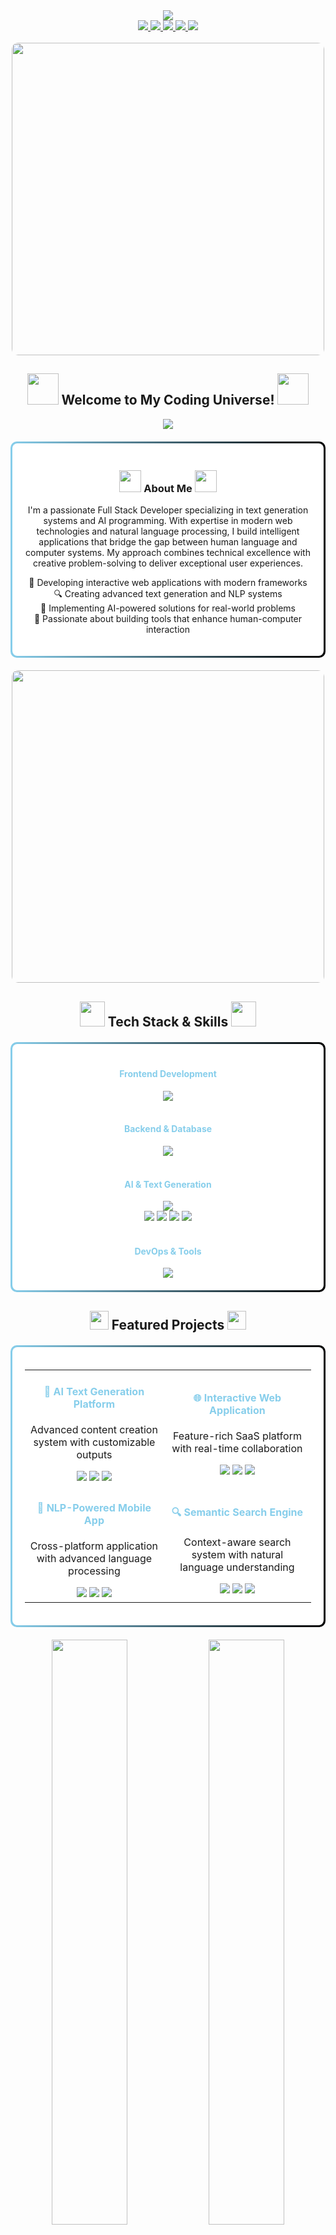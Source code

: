 <div align="center">
  <img src="https://capsule-render.vercel.app/api?type=waving&color=gradient&customColorList=6,12,19&height=200&section=header&text=Full%20Stack%20Developer&fontSize=70&animation=fadeIn&fontAlignY=35&desc=Web%20Development%20|%20Text%20Generation%20|%20AI%20Programming&descAlignY=52&descSize=20" />
</div>

<div align="center">
  <a href="https://raiyanhossain.net">
    <img src="https://img.shields.io/badge/Portfolio-Visit%20Website-87CEEB?style=for-the-badge&logo=google-chrome&logoColor=white" />
  </a>
  <a href="mailto:contact@raiyanhossain.net">
    <img src="https://img.shields.io/badge/Email-Contact%20Me-87CEEB?style=for-the-badge&logo=gmail&logoColor=white" />
  </a>
  <a href="https://facebook.com/raiyanhossainrafid">
    <img src="https://img.shields.io/badge/Facebook-Follow%20Me-87CEEB?style=for-the-badge&logo=facebook&logoColor=white" />
  </a>
  <a href="https://linkedin.com/in/raiyanhossain">
    <img src="https://img.shields.io/badge/LinkedIn-Connect-87CEEB?style=for-the-badge&logo=linkedin&logoColor=white" />
  </a>
  <a href="https://twitter.com/raiyanhossain">
    <img src="https://img.shields.io/badge/Twitter-Follow-87CEEB?style=for-the-badge&logo=twitter&logoColor=white" />
  </a>
</div>

<br>

<div align="center">
  <img src="https://media.giphy.com/media/L1R1tvI9svkIWwpVYr/giphy.gif" width="500px" style="border-radius: 10px;">
</div>

<h2 align="center">
  <img src="https://media.giphy.com/media/3kPDmoWdBpQPNhCnUG/giphy.gif" width="50px" height="50px">
  Welcome to My Coding Universe!
  <img src="https://media.giphy.com/media/3kPDmoWdBpQPNhCnUG/giphy.gif" width="50px" height="50px">
</h2>

<div align="center">
  <img src="https://readme-typing-svg.herokuapp.com?font=Poppins&weight=600&size=30&duration=4000&pause=1000&color=87CEEB&center=true&vCenter=true&width=600&height=70&lines=Full+Stack+Development;Text+Generation+Systems;Natural+Language+Processing;Interactive+Web+Applications;AI+Programming" />
</div>

<div style="background: linear-gradient(to right, #87CEEB, #000000); padding: 3px; border-radius: 10px; margin: 20px 0;">
  <div style="background: white; padding: 20px; border-radius: 8px;">
    <h3 align="center">
      <img src="https://media.giphy.com/media/jSKBmKkvo2dPQQtsR1/giphy.gif" width="35px" height="35px">
      About Me
      <img src="https://media.giphy.com/media/jSKBmKkvo2dPQQtsR1/giphy.gif" width="35px" height="35px">
    </h3>
    <p align="center">
      I'm a passionate Full Stack Developer specializing in text generation systems and AI programming. 
      With expertise in modern web technologies and natural language processing, 
      I build intelligent applications that bridge the gap between human language and computer systems.
      My approach combines technical excellence with creative problem-solving to deliver exceptional user experiences.
    </p>
    <p align="center">
      🚀 Developing interactive web applications with modern frameworks<br>
      🔍 Creating advanced text generation and NLP systems<br>
      🌱 Implementing AI-powered solutions for real-world problems<br>
      🤝 Passionate about building tools that enhance human-computer interaction
    </p>
  </div>
</div>

<div align="center">
  <img src="https://media.giphy.com/media/QpVUMRUJGokfqXyfa1/giphy.gif" width="500px" style="border-radius: 10px;">
</div>

<h2 align="center">
  <img src="https://media.giphy.com/media/uhQuegHFqkVYuFMXMQ/giphy.gif" width="40px" height="40px">
  Tech Stack & Skills
  <img src="https://media.giphy.com/media/uhQuegHFqkVYuFMXMQ/giphy.gif" width="40px" height="40px">
</h2>

<div style="background: linear-gradient(to right, #87CEEB, #000000); padding: 3px; border-radius: 10px; margin: 20px 0;">
  <div style="background: white; padding: 20px; border-radius: 8px;">
    <div align="center">
      <h4 style="color: #87CEEB;">Frontend Development</h4>
      <img src="https://skillicons.dev/icons?i=html,css,js,ts,react,nextjs,vue,angular,tailwind,sass,bootstrap" /><br><br>
      <h4 style="color: #87CEEB;">Backend & Database</h4>
      <img src="https://skillicons.dev/icons?i=nodejs,express,nestjs,python,django,fastapi,mongodb,postgresql,mysql,redis,graphql" /><br><br>
      <h4 style="color: #87CEEB;">AI & Text Generation</h4>
      <img src="https://skillicons.dev/icons?i=tensorflow,pytorch,python,r,opencv" /><br>
      <img src="https://img.shields.io/badge/Scikit--Learn-87CEEB?style=for-the-badge&logo=scikit-learn&logoColor=white" />
      <img src="https://img.shields.io/badge/Hugging_Face-000000?style=for-the-badge&logo=huggingface&logoColor=white" />
      <img src="https://img.shields.io/badge/OpenAI_API-000000?style=for-the-badge&logo=openai&logoColor=white" />
      <img src="https://img.shields.io/badge/NLTK-87CEEB?style=for-the-badge&logo=python&logoColor=white" />
      <br><br>
      <h4 style="color: #87CEEB;">DevOps & Tools</h4>
      <img src="https://skillicons.dev/icons?i=aws,docker,github,gitlab,nginx,vscode,git" /><br>
    </div>
  </div>
</div>

<h2 align="center">
  <img src="https://media.giphy.com/media/iY8CRBdQXODJSCERIr/giphy.gif" width="30px" height="30px">
  Featured Projects
  <img src="https://media.giphy.com/media/iY8CRBdQXODJSCERIr/giphy.gif" width="30px" height="30px">
</h2>

<div style="background: linear-gradient(to right, #87CEEB, #000000); padding: 3px; border-radius: 10px; margin: 20px 0;">
  <div style="background: white; padding: 20px; border-radius: 8px;">
    <div align="center">
      <table>
        <tr>
          <td align="center">
            <h4 style="color: #87CEEB;">🤖 AI Text Generation Platform</h4>
            <p>Advanced content creation system with customizable outputs</p>
            <img src="https://img.shields.io/badge/React-61DAFB?style=flat-square&logo=react&logoColor=black" />
            <img src="https://img.shields.io/badge/Python-3776AB?style=flat-square&logo=python&logoColor=white" />
            <img src="https://img.shields.io/badge/OpenAI-000000?style=flat-square&logo=openai&logoColor=white" />
          </td>
          <td align="center">
            <h4 style="color: #87CEEB;">🌐 Interactive Web Application</h4>
            <p>Feature-rich SaaS platform with real-time collaboration</p>
            <img src="https://img.shields.io/badge/Next.js-000000?style=flat-square&logo=next.js&logoColor=white" />
            <img src="https://img.shields.io/badge/Node.js-339933?style=flat-square&logo=node.js&logoColor=white" />
            <img src="https://img.shields.io/badge/MongoDB-47A248?style=flat-square&logo=mongodb&logoColor=white" />
          </td>
        </tr>
        <tr>
          <td align="center">
            <h4 style="color: #87CEEB;">📱 NLP-Powered Mobile App</h4>
            <p>Cross-platform application with advanced language processing</p>
            <img src="https://img.shields.io/badge/React_Native-61DAFB?style=flat-square&logo=react&logoColor=black" />
            <img src="https://img.shields.io/badge/Firebase-FFCA28?style=flat-square&logo=firebase&logoColor=black" />
            <img src="https://img.shields.io/badge/TensorFlow-FF6F00?style=flat-square&logo=tensorflow&logoColor=white" />
          </td>
          <td align="center">
            <h4 style="color: #87CEEB;">🔍 Semantic Search Engine</h4>
            <p>Context-aware search system with natural language understanding</p>
            <img src="https://img.shields.io/badge/Python-3776AB?style=flat-square&logo=python&logoColor=white" />
            <img src="https://img.shields.io/badge/FastAPI-009688?style=flat-square&logo=fastapi&logoColor=white" />
            <img src="https://img.shields.io/badge/Elasticsearch-005571?style=flat-square&logo=elasticsearch&logoColor=white" />
          </td>
        </tr>
      </table>
    </div>
  </div>
</div>

<div align="center">
  <img src="https://github-readme-streak-stats.herokuapp.com/?user=RaiyanRafid&theme=algolia&hide_border=true&stroke=87CEEB&ring=87CEEB&fire=87CEEB" width="49%" />
  <img src="https://github-readme-stats.vercel.app/api?username=RaiyanRafid&show_icons=true&theme=algolia&hide_border=true&title_color=87CEEB&icon_color=87CEEB" width="49%" />
</div>

<div style="background: linear-gradient(to right, #87CEEB, #000000); padding: 3px; border-radius: 10px; margin: 20px 0;">
  <div style="background: white; padding: 20px; border-radius: 8px;">
    <h3 align="center">
      <img src="https://media.giphy.com/media/WFZvB7VIXBgiz3oDXE/giphy.gif" width="35px" height="35px">
      Current Focus Areas
      <img src="https://media.giphy.com/media/WFZvB7VIXBgiz3oDXE/giphy.gif" width="35px" height="35px">
    </h3>
    <div align="center">
      <table>
        <tr>
          <td align="center">
            <img src="https://media.giphy.com/media/3oKIPEqDGUULpEU0aQ/giphy.gif" width="60px" height="60px"><br>
            <b style="color: #87CEEB;">Text Generation</b>
            <p>Building advanced language models and content generation systems</p>
          </td>
          <td align="center">
            <img src="https://media.giphy.com/media/XH9wwXfUXu91wAJwN5/giphy.gif" width="60px" height="60px"><br>
            <b style="color: #87CEEB;">Full Stack Web Apps</b>
            <p>Creating seamless, responsive applications with modern frameworks</p>
          </td>
          <td align="center">
            <img src="https://media.giphy.com/media/3oKIPic2BnoVZkRla8/giphy.gif" width="60px" height="60px"><br>
            <b style="color: #87CEEB;">API Development</b>
            <p>Designing robust, scalable APIs for AI-powered applications</p>
          </td>
        </tr>
        <tr>
          <td align="center">
            <img src="https://media.giphy.com/media/v1.Y2lkPTc5MGI3NjExMjk4YmQ2YzY5ZGY3MjBmNDJkZDI5ZGFiYTRkOThjODUxMDM0MzFjNyZlcD12MV9pbnRlcm5hbF9naWZzX2dpZklkJmN0PWc/HVofJOWFXGpDX4xeg1/giphy.gif" width="60px" height="60px"><br>
            <b style="color: #87CEEB;">NLP Applications</b>
            <p>Implementing natural language processing for practical use cases</p>
          </td>
          <td align="center">
            <img src="https://media.giphy.com/media/v1.Y2lkPTc5MGI3NjExYzJlMzJlYWM0MmNkZTdkMzYyYjQzYjM1ZDM0OGNmZDM5MzBkYzRlYiZlcD12MV9pbnRlcm5hbF9naWZzX2dpZklkJmN0PWc/juua9Gzzt8PJIdjgyV/giphy.gif" width="60px" height="60px"><br>
            <b style="color: #87CEEB;">Real-time Systems</b>
            <p>Developing applications with real-time data processing capabilities</p>
          </td>
          <td align="center">
            <img src="https://media.giphy.com/media/v1.Y2lkPTc5MGI3NjExYzJlMzJlYWM0MmNkZTdkMzYyYjQzYjM1ZDM0OGNmZDM5MzBkYzRlYiZlcD12MV9pbnRlcm5hbF9naWZzX2dpZklkJmN0PWc/juua9Gzzt8PJIdjgyV/giphy.gif" width="60px" height="60px"><br>
            <b style="color: #87CEEB;">UI/UX Design</b>
            <p>Crafting intuitive interfaces for complex AI-powered applications</p>
          </td>
        </tr>
      </table>
    </div>
  </div>
</div>

<h2 align="center">
  <img src="https://media.giphy.com/media/VdoIFLsMIlwzfKD520/giphy.gif" width="30px" height="30px">
  Professional Experience
  <img src="https://media.giphy.com/media/VdoIFLsMIlwzfKD520/giphy.gif" width="30px" height="30px">
</h2>

<div style="background: linear-gradient(to right, #87CEEB, #000000); padding: 3px; border-radius: 10px; margin: 20px 0;">
  <div style="background: white; padding: 20px; border-radius: 8px;">
    <div align="center">
      <table>
        <tr>
          <td>
            <h4 style="color: #87CEEB;">🏢 Senior Full Stack Developer</h4>
            <p><i>Text Generation Technologies | 2021 - Present</i></p>
            <ul align="left">
              <li>Lead development of AI-powered text generation platforms using React, Node.js, and NLP libraries</li>
              <li>Architected scalable systems handling 10,000+ content generation requests daily</li>
              <li>Implemented advanced language models for various content types and industries</li>
              <li>Optimized application performance resulting in 35% faster response times</li>
            </ul>
          </td>
        </tr>
        <tr>
          <td>
            <h4 style="color: #87CEEB;">🏢 NLP Engineer</h4>
            <p><i>Language AI Solutions | 2019 - 2021</i></p>
            <ul align="left">
              <li>Designed and implemented text generation systems for enterprise clients</li>
              <li>Developed custom language models with 92% accuracy for specialized domains</li>
              <li>Created APIs for seamless integration of NLP capabilities into client applications</li>
              <li>Collaborated with cross-functional teams to deliver AI-powered language solutions</li>
            </ul>
          </td>
        </tr>
        <tr>
          <td>
            <h4 style="color: #87CEEB;">🏢 Web Application Developer</h4>
            <p><i>Digital Solutions Inc. | 2017 - 2019</i></p>
            <ul align="left">
              <li>Built responsive web applications using modern JavaScript frameworks</li>
              <li>Developed RESTful APIs and database architectures for data-intensive applications</li>
              <li>Implemented real-time features using WebSockets and server-sent events</li>
              <li>Optimized application performance and user experience across multiple platforms</li>
            </ul>
          </td>
        </tr>
      </table>
    </div>
  </div>
</div>

<div align="center">
  <img src="https://github-readme-activity-graph.vercel.app/graph?username=RaiyanRafid&theme=react-dark&hide_border=true&color=87CEEB&line=87CEEB&point=87CEEB" width="100%" />
</div>

<div align="center">
  <h2>
    <img src="https://media.giphy.com/media/C4b6GwFKbYxK8/giphy.gif" width="30px" height="30px">
    Let's Connect!
    <img src="https://media.giphy.com/media/C4b6GwFKbYxK8/giphy.gif" width="30px" height="30px">
  </h2>
  <p>I'm always open to discussing new projects, innovative ideas, or opportunities to be part of your vision!</p>
  <a href="https://linkedin.com/in/raiyanhossain">
    <img src="https://img.shields.io/badge/LinkedIn-Connect-87CEEB?style=for-the-badge&logo=linkedin&logoColor=white" />
  </a>
  <a href="https://twitter.com/raiyanhossain">
    <img src="https://img.shields.io/badge/Twitter-Follow-87CEEB?style=for-the-badge&logo=twitter&logoColor=white" />
  </a>
  <a href="https://instagram.com/raiyanhossain">
    <img src="https://img.shields.io/badge/Instagram-Follow-87CEEB?style=for-the-badge&logo=instagram&logoColor=white" />
  </a>
  <a href="https://dev.to/raiyanhossain">
    <img src="https://img.shields.io/badge/Dev.to-Follow-87CEEB?style=for-the-badge&logo=dev.to&logoColor=white" />
  </a>
  <a href="https://medium.com/@raiyanhossain">
    <img src="https://img.shields.io/badge/Medium-Follow-87CEEB?style=for-the-badge&logo=medium&logoColor=white" />
  </a>
</div>

<br>

<div align="center">
  <img src="https://komarev.com/ghpvc/?username=RaiyanRafid&style=flat-square&color=87CEEB" alt="Profile views" />
</div>

<div align="center">
  <img src="https://capsule-render.vercel.app/api?type=waving&color=gradient&customColorList=6,12,19&height=100&section=footer&reversal=true" />
</div>
